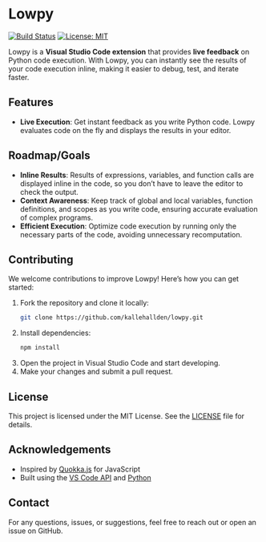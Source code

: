 # Lowpy

[![Build Status](https://img.shields.io/github/workflow/status/kallehallden/lowpy/CI)](https://github.com/kallehallden/lowpy/actions)
[![License: MIT](https://img.shields.io/badge/License-MIT-blue.svg)](https://opensource.org/licenses/MIT)

Lowpy is a **Visual Studio Code extension** that provides **live feedback** on Python code execution. With Lowpy, you can instantly see the results of your code execution inline, making it easier to debug, test, and iterate faster.

## Features

- **Live Execution**: Get instant feedback as you write Python code. Lowpy evaluates code on the fly and displays the results in your editor.

## Roadmap/Goals
- **Inline Results**: Results of expressions, variables, and function calls are displayed inline in the code, so you don’t have to leave the editor to check the output.
- **Context Awareness**: Keep track of global and local variables, function definitions, and scopes as you write code, ensuring accurate evaluation of complex programs.
- **Efficient Execution**: Optimize code execution by running only the necessary parts of the code, avoiding unnecessary recomputation.

## Contributing

We welcome contributions to improve Lowpy! Here’s how you can get started:

1. Fork the repository and clone it locally:
   ```bash
   git clone https://github.com/kallehallden/lowpy.git
   ```
2. Install dependencies:
   ```bash
   npm install
   ```
3. Open the project in Visual Studio Code and start developing.
4. Make your changes and submit a pull request.

## License

This project is licensed under the MIT License. See the [LICENSE](./LICENSE) file for details.

## Acknowledgements

- Inspired by [Quokka.js](https://quokkajs.com/) for JavaScript
- Built using the [VS Code API](https://code.visualstudio.com/api) and [Python](https://www.python.org/)

## Contact

For any questions, issues, or suggestions, feel free to reach out or open an issue on GitHub.


